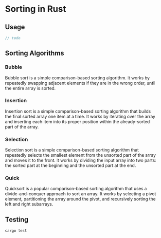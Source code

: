 # Sorting in Rust

## Usage

```rs
// todo
```

## Sorting Algorithms

### Bubble

Bubble sort is a simple comparison-based sorting algorithm. It works by repeatedly swapping adjacent elements if they are in the wrong order, until the entire array is sorted.

### Insertion

Insertion sort is a simple comparison-based sorting algorithm that builds the final sorted array one item at a time. It works by iterating over the array and inserting each item into its proper position within the already-sorted part of the array.

### Selection

Selection sort is a simple comparison-based sorting algorithm that repeatedly selects the smallest element from the unsorted part of the array and moves it to the front. It works by dividing the input array into two parts: the sorted part at the beginning and the unsorted part at the end.

### Quick

Quicksort is a popular comparison-based sorting algorithm that uses a divide-and-conquer approach to sort an array. It works by selecting a pivot element, partitioning the array around the pivot, and recursively sorting the left and right subarrays.

## Testing

```rs
cargo test
```
